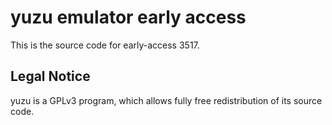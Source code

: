 yuzu emulator early access
=============

This is the source code for early-access 3517.

## Legal Notice

yuzu is a GPLv3 program, which allows fully free redistribution of its source code.